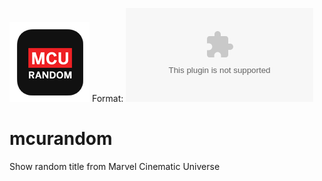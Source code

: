 ![MCURandom Logo](/images/128.png)
Format: ![MCURandom](mcurandom.com)

# mcurandom
Show random title from Marvel Cinematic Universe

